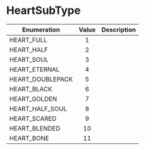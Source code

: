 # HeartSubType

|Enumeration|Value|Description|
|-----------|:---:|-----------|
|HEART_FULL|1||
|HEART_HALF|2||
|HEART_SOUL|3||
|HEART_ETERNAL|4||
|HEART_DOUBLEPACK|5||
|HEART_BLACK|6||
|HEART_GOLDEN|7||
|HEART_HALF_SOUL|8||
|HEART_SCARED|9||
|HEART_BLENDED|10||
|HEART_BONE|11||
